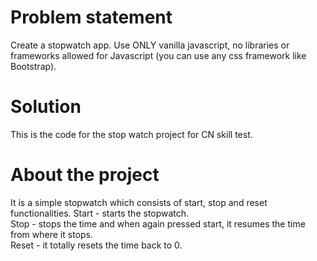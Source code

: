 
# Problem statement
Create a stopwatch app. Use ONLY vanilla javascript, no libraries or frameworks allowed for Javascript (you can use any css framework like Bootstrap).

# Solution
This is the code for the stop watch project for CN skill test.

# About the project
<p> It is a simple stopwatch which consists of start, stop and reset functionalities.
Start - starts the stopwatch. <br>
Stop - stops the time and when again pressed start, it resumes the time from where it stops. <br>
Reset - it totally resets the time back to 0. <br>
</p>
